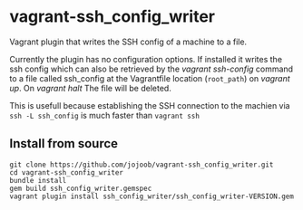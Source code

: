 vagrant-ssh_config_writer
=========================

Vagrant plugin that writes the SSH config of a machine to a file.

Currently the plugin has no configuration options. If installed it writes the ssh config which can also be retrieved by the *vagrant ssh-config* command to a file called ssh_config at the Vagrantfile location (`root_path`) on *vagrant up*.
On *vagrant halt* The file will be  deleted.

This is usefull because establishing the SSH connection to the machien via `ssh -L ssh_config` is much faster than `vagrant ssh`

## Install from source
```
git clone https://github.com/jojoob/vagrant-ssh_config_writer.git
cd vagrant-ssh_config_writer
bundle install
gem build ssh_config_writer.gemspec
vagrant plugin install ssh_config_writer/ssh_config_writer-VERSION.gem
```
